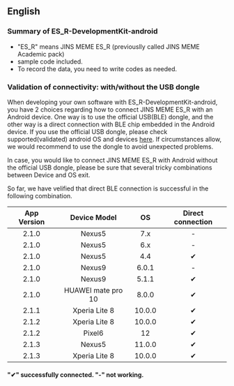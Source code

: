 ## English

### Summary of ES_R-DevelopmentKit-android
* "ES_R" means JINS MEME ES_R (previouslly called JINS MEME Academic pack)
* sample code included.
* To record the data, you need to write codes as needed.

### Validation of connectivity: with/without the USB dongle
When developing your own software with ES_R-DevelopmentKit-android, you have 2 choices regarding how to connect JINS MEME ES_R with an Android device. One way is to use the official USB(BLE) dongle, and the other way is a direct connection with BLE chip embedded in the Android device. If you use the official USB dongle, please check supported(validated) android OS and devices [here](https://github.com/jins-meme/ES_R-DataLogger-for-Android).
If circumstances allow, we would recommend to use the dongle to avoid unexpected problems.

In case, you would like to connect JINS MEME ES_R with Android without the official USB dongle, please be sure that several tricky combinations between Device and OS exit. 

So far, we have velified that direct BLE connection is successful in the following combination. 

| App Version | Device Model | OS| Direct connection |
|:--:|:--:|:--:|:--:|
|2.1.0|Nexus5|7.x|-|
|2.1.0|Nexus5|6.x|-|
|2.1.0|Nexus5|4.4|✔|
|2.1.0|Nexus9|6.0.1|-|
|2.1.0|Nexus9|5.1.1|✔|
|2.1.0|HUAWEI mate pro 10|8.0.0|✔|
|2.1.1|Xperia Lite 8|10.0.0|✔|
|2.1.2|Xperia Lite 8|10.0.0|✔|
|2.1.2|Pixel6|12|✔|
|2.1.3|Nexus5|11.0.0|✔|
|2.1.3|Xperia Lite 8|10.0.0|✔|

#### "✔" successfully connected. "-" not working.
